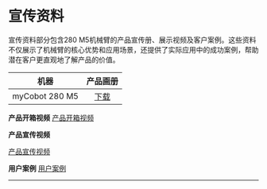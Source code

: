 # 宣传资料
宣传资料部分包含280 M5机械臂的产品宣传册、展示视频及客户案例。这些资料不仅展示了机械臂的核心优势和应用场景，还提供了实际应用中的成功案例，帮助潜在客户更直观地了解产品的价值。

|      机器      |                           产品画册                           |
| :------------: | :----------------------------------------------------------: |
| myCobot 280 M5 | [下载](https://download-elephantrobotics.oss-cn-shenzhen.aliyuncs.com/Product_software/myCobot/brochure/myCobot280M5-brochure-2023031.pdf) |

**产品开箱视频**
[产品开箱视频](https://www.bilibili.com/video/BV1fb4y1C71s/?spm_id_from=333.999.0.0&vd_source=94a06b98b9af0077c365ec65d59de69f)

**产品宣传视频**

[产品宣传视频](https://www.bilibili.com/video/BV1wy4y1U7C9/?spm_id_from=333.999.0.0&vd_source=94a06b98b9af0077c365ec65d59de69)

**用户案例**
[用户案例](https://www.bilibili.com/video/BV1qq4y1z7xp/?t=22.857006&spm_id_from=333.1350.jump_directly&vd_source=94a06b98b9af0077c365ec65d59de69f)

---

